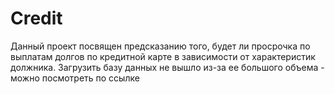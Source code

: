 # Credit
Данный проект посвящен предсказанию того, будет ли просрочка по выплатам долгов по кредитной карте в зависимости от характеристик должника. Загрузить базу данных не вышло из-за ее большого объема - можно посмотреть по ссылке 
